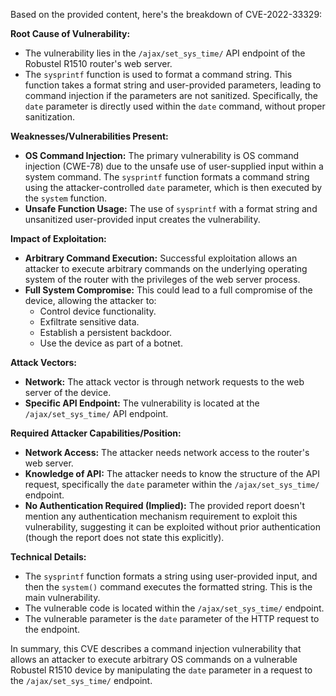 Based on the provided content, here's the breakdown of CVE-2022-33329:

**Root Cause of Vulnerability:**

- The vulnerability lies in the `/ajax/set_sys_time/` API endpoint of the Robustel R1510 router's web server.
- The `sysprintf` function is used to format a command string. This function takes a format string and user-provided parameters, leading to command injection if the parameters are not sanitized. Specifically, the `date` parameter is directly used within the `date` command, without proper sanitization.

**Weaknesses/Vulnerabilities Present:**

- **OS Command Injection:** The primary vulnerability is OS command injection (CWE-78) due to the unsafe use of user-supplied input within a system command. The `sysprintf` function formats a command string using the attacker-controlled `date` parameter, which is then executed by the `system` function.
- **Unsafe Function Usage:** The use of `sysprintf` with a format string and unsanitized user-provided input creates the vulnerability.

**Impact of Exploitation:**

- **Arbitrary Command Execution:** Successful exploitation allows an attacker to execute arbitrary commands on the underlying operating system of the router with the privileges of the web server process.
- **Full System Compromise:** This could lead to a full compromise of the device, allowing the attacker to:
    - Control device functionality.
    - Exfiltrate sensitive data.
    - Establish a persistent backdoor.
    - Use the device as part of a botnet.

**Attack Vectors:**

- **Network:** The attack vector is through network requests to the web server of the device.
- **Specific API Endpoint:** The vulnerability is located at the `/ajax/set_sys_time/` API endpoint.

**Required Attacker Capabilities/Position:**

- **Network Access:** The attacker needs network access to the router's web server.
- **Knowledge of API:** The attacker needs to know the structure of the API request, specifically the `date` parameter within the `/ajax/set_sys_time/` endpoint.
- **No Authentication Required (Implied):** The provided report doesn't mention any authentication mechanism requirement to exploit this vulnerability, suggesting it can be exploited without prior authentication (though the report does not state this explicitly).

**Technical Details:**

- The `sysprintf` function formats a string using user-provided input, and then the `system()` command executes the formatted string. This is the main vulnerability.
- The vulnerable code is located within the `/ajax/set_sys_time/` endpoint.
- The vulnerable parameter is the `date` parameter of the HTTP request to the endpoint.

In summary, this CVE describes a command injection vulnerability that allows an attacker to execute arbitrary OS commands on a vulnerable Robustel R1510 device by manipulating the `date` parameter in a request to the `/ajax/set_sys_time/` endpoint.